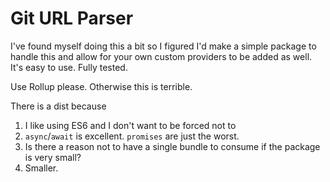 # Git URL Parser
I've found myself doing this a bit so I figured I'd make a simple package to handle this and allow for your own custom providers to be added as well. It's easy to use. Fully tested.

Use Rollup please. Otherwise this is terrible.

There is a dist because
1. I like using ES6 and I don't want to be forced not to
2. `async`/`await` is excellent. `promises` are just the worst.
3. Is there a reason not to have a single bundle to consume if the package is very small?
4. Smaller. 

